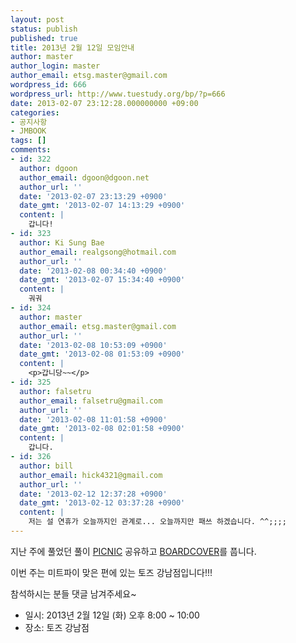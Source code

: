 ```yaml
---
layout: post
status: publish
published: true
title: 2013년 2월 12일 모임안내
author: master
author_login: master
author_email: etsg.master@gmail.com
wordpress_id: 666
wordpress_url: http://www.tuestudy.org/bp/?p=666
date: 2013-02-07 23:12:28.000000000 +09:00
categories:
- 공지사항
- JMBOOK
tags: []
comments:
- id: 322
  author: dgoon
  author_email: dgoon@dgoon.net
  author_url: ''
  date: '2013-02-07 23:13:29 +0900'
  date_gmt: '2013-02-07 14:13:29 +0900'
  content: |
    갑니다!
- id: 323
  author: Ki Sung Bae
  author_email: realgsong@hotmail.com
  author_url: ''
  date: '2013-02-08 00:34:40 +0900'
  date_gmt: '2013-02-07 15:34:40 +0900'
  content: |
    궈궈
- id: 324
  author: master
  author_email: etsg.master@gmail.com
  author_url: ''
  date: '2013-02-08 10:53:09 +0900'
  date_gmt: '2013-02-08 01:53:09 +0900'
  content: |
    <p>갑니당~~</p>
- id: 325
  author: falsetru
  author_email: falsetru@gmail.com
  author_url: ''
  date: '2013-02-08 11:01:58 +0900'
  date_gmt: '2013-02-08 02:01:58 +0900'
  content: |
    갑니다.
- id: 326
  author: bill
  author_email: hick4321@gmail.com
  author_url: ''
  date: '2013-02-12 12:37:28 +0900'
  date_gmt: '2013-02-12 03:37:28 +0900'
  content: |
    저는 설 연휴가 오늘까지인 관계로... 오늘까지만 패쓰 하겠습니다. ^^;;;;
---
```

<p>지난 주에 풀었던 풀이 <a href="http://www.algospot.com/judge/problem/read/PICNIC">PICNIC</a> 공유하고 <a href="http://www.algospot.com/judge/problem/read/BOARDCOVER">BOARDCOVER</a>를 풉니다.</p>

<p>이번 주는 미트파이 맞은 편에 있는 토즈 강남점입니다!!!</p>

<p>참석하시는 분들 댓글 남겨주세요~</p>

<ul>
<li>일시: 2013년 2월 12일 (화) 오후 8:00 ~ 10:00</li>
<li>장소: 토즈 강남점</li>
</ul>
